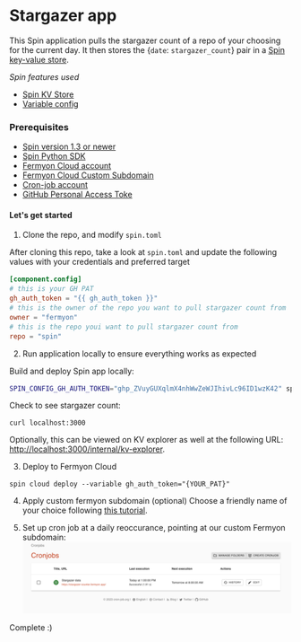 # Stargazer app

This Spin application pulls the stargazer count of a repo of your choosing for the current day. It then stores the {`date`: `stargazer_count`} pair in a [Spin key-value store](https://developer.fermyon.com/spin/kv-store-tutorial).

_Spin features used_
* [Spin KV Store](https://developer.fermyon.com/spin/kv-store-tutorial)
* [Variable config](https://developer.fermyon.com/cloud/variables)

### Prerequisites
* [Spin version 1.3 or newer](https://developer.fermyon.com/spin/install)
* [Spin Python SDK](https://developer.fermyon.com/spin/python-components)
* [Fermyon Cloud account](https://cloud.fermyon.com)
* [Fermyon Cloud Custom Subdomain](https://developer.fermyon.com/cloud/custom-fermyon-subdomain)
* [Cron-job account](https://console.cron-job.org/signup)
* [GitHub Personal Access Toke](https://docs.github.com/en/authentication/keeping-your-account-and-data-secure/managing-your-personal-access-tokens)

#### Let's get started

1. Clone the repo, and modify `spin.toml` 

After cloning this repo, take a look at `spin.toml` and update the following values with your credentials and preferred target

```toml
[component.config]
# this is your GH PAT
gh_auth_token = "{{ gh_auth_token }}"
# this is the owner of the repo you want to pull stargazer count from
owner = "fermyon"
# this is the repo youi want to pull stargazer count from
repo = "spin"
```

2. Run application locally to ensure everything works as expected

Build and deploy Spin app locally:
```bash
SPIN_CONFIG_GH_AUTH_TOKEN="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" spin build --up    
```

Check to see stargazer count:
```terminal
curl localhost:3000
```

Optionally, this can be viewed on KV explorer as well at the following URL: <http://localhost:3000/internal/kv-explorer>.


3. Deploy to Fermyon Cloud
```
spin cloud deploy --variable gh_auth_token="{YOUR_PAT}"
```

4. Apply custom fermyon subdomain (optional)
Choose a friendly name of your choice following [this tutorial](https://developer.fermyon.com/cloud/custom-fermyon-subdomain).

5. Set up cron job at a daily reoccurance, pointing at our custom Fermyon subdomain:
![img of cron dash](/static/cron-dash.png)

Complete :) 
